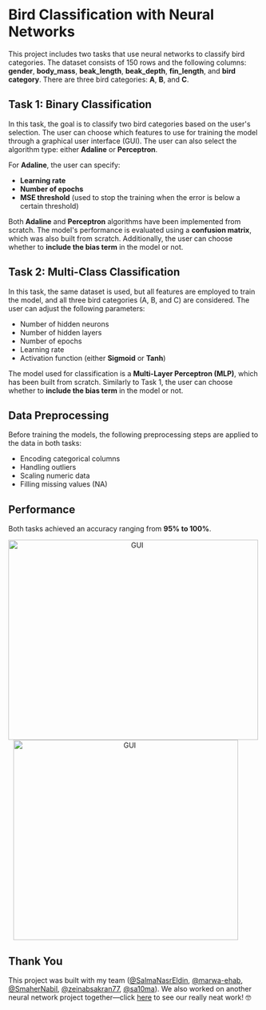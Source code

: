 # Bird Classification with Neural Networks

This project includes two tasks that use neural networks to classify bird categories. The dataset consists of 150 rows and the following columns: **gender**, **body_mass**, **beak_length**, **beak_depth**, **fin_length**, and **bird category**. There are three bird categories: **A**, **B**, and **C**.

## Task 1: Binary Classification

In this task, the goal is to classify two bird categories based on the user's selection. The user can choose which features to use for training the model through a graphical user interface (GUI). The user can also select the algorithm type: either **Adaline** or **Perceptron**. 

For **Adaline**, the user can specify:
- **Learning rate**
- **Number of epochs**
- **MSE threshold** (used to stop the training when the error is below a certain threshold)

Both **Adaline** and **Perceptron** algorithms have been implemented from scratch. The model's performance is evaluated using a **confusion matrix**, which was also built from scratch. Additionally, the user can choose whether to **include the bias term** in the model or not.

## Task 2: Multi-Class Classification

In this task, the same dataset is used, but all features are employed to train the model, and all three bird categories (A, B, and C) are considered. The user can adjust the following parameters:
- Number of hidden neurons
- Number of hidden layers
- Number of epochs
- Learning rate
- Activation function (either **Sigmoid** or **Tanh**)

The model used for classification is a **Multi-Layer Perceptron (MLP)**, which has been built from scratch. Similarly to Task 1, the user can choose whether to **include the bias term** in the model or not.

## Data Preprocessing

Before training the models, the following preprocessing steps are applied to the data in both tasks:
- Encoding categorical columns
- Handling outliers
- Scaling numeric data
- Filling missing values (NA)

## Performance

Both tasks achieved an accuracy ranging from **95% to 100%**.

<span style="display: inline-block; text-align: center; margin-right: 10px;">
  <img src="https://github.com/monaya37/NN-Tasks/blob/b238ee6f97faf0012108eace718cbe21dba426b1/GUI.png" alt="GUI" width="500" height="400"/>
</span>

<span style="display: inline-block; text-align: center; margin-left: 10px;">
  <img src="https://github.com/monaya37/NN-Tasks/blob/9265e4a9299d49fe5b039946371559496adad203/Task2%20GUI.png" alt="GUI" width="450" height="400"/>
</span>

## Thank You

This project was built with my team ([@SalmaNasrEldin](https://github.com/SalmaNasrEldin), [@marwa-ehab](https://github.com/marwa-ehab), [@SmaherNabil](https://github.com/SmaherNabil), [@zeinabsakran77](https://github.com/zeinabsakran77), [@sa10ma](https://github.com/sa10ma)). We also worked on another neural network project together—click [here](https://github.com/monaya37/Forum-Discussions-Categorization) to see our really neat work! 🤓

